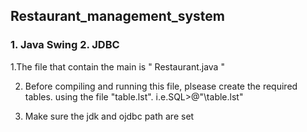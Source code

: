 ## Restaurant_management_system

### 1. Java Swing 2. JDBC 

1.The file that contain the main is " Restaurant.java "

2. Before compiling and running this file, plsease create the required tables.
using the file "table.lst". 
i.e.SQL>@"<path>\table.lst"

3. Make sure the jdk and ojdbc path are set 
	
